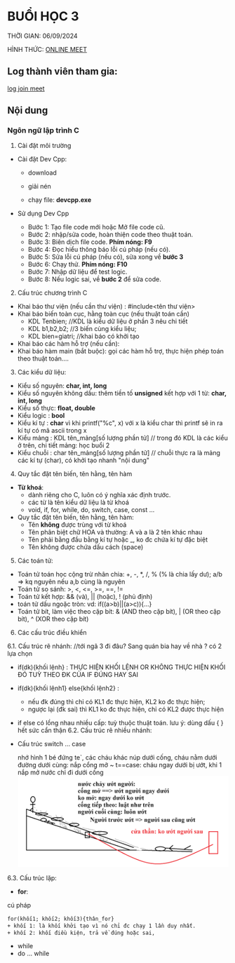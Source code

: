 # BUỔI HỌC 3

THỜI GIAN: 06/09/2024

HÌNH THỨC: [ONLINE MEET](https://meet.google.com/qov-btdk-dst)

## Log thành viên tham gia: ## 

[log join meet](day3/meeting3.csv)

## Nội dung

### Ngôn ngữ lập trình C

1. Cài đặt môi trường

  - Cài đặt Dev Cpp:

    + download

    + giải nén

    + chạy file: **devcpp.exe**
   
  - Sử dụng Dev Cpp
    + Bước 1: Tạo file code mới hoặc Mở file code cũ.
    + Bước 2: nhập/sửa code, hoàn thiện code theo thuật toán.
    + Bước 3: Biên dịch file code. **Phím nóng: F9**
    + Bước 4: Đọc hiểu thông báo lỗi cú pháp (nếu có).
    + Bước 5: Sửa lỗi cú pháp (nếu có), sửa xong về **bước 3**
    + Bước 6: Chạy thử. **Phím nóng: F10**
    + Bước 7: Nhập dữ liệu để test logic.
    + Bước 8: Nếu logic sai, về **bước 2** để sửa code.
2. Cấu trúc chương trình C
  - Khai báo thư viện (nếu cần thư viện) : #include<tên thư viện>
  - Khai báo biến toàn cục, hằng toàn cục (nếu thuật toán cần)
    + KDL Tenbien;  //KDL là kiểu dữ liệu ở phần 3 nêu chi tiết
    + KDL b1,b2,b2;  //3 biến cùng kiểu liệu;
    + KDL bien=giatri; //khai báo có khởi tạo
  - Khai báo các hàm hỗ trợ (nếu cần):
  - Khai báo hàm main (bắt buộc): gọi các hàm hỗ trợ, thực hiện phép toán theo thuật toán....
3. Các kiểu dữ liệu:
  - Kiểu số nguyên: **char, int, long**
  - Kiểu số nguyên không dấu: thêm tiền tố **unsigned** kết hợp với 1 từ: **char, int, long**
  - Kiểu số thực: **float, double**
  - Kiểu logic : **bool**
  - Kiểu kí tự : **char**   vì khi printf("%c", x) với x là kiểu char thì printf sẽ in ra kí tự có mã ascii trong x
  - Kiểu mảng : KDL tên_mảng[số lượng phần tử]  // trong đó KDL là các kiểu ở trên, chi tiết mảng: học buổi 2
  - Kiểu chuỗi : char tên_mảng[số lượng phần tử]  // chuỗi thực ra là mảng các kí tự (char), có khởi tạo nhanh "nội dung"
4. Quy tắc đặt tên biến, tên hằng, tên hàm
  - **Từ khoá**:
    + dành riêng cho C, luôn có ý nghĩa xác định trước.
    + các từ là tên kiểu dữ liệu là từ khoá
    + void, if, for, while, do, switch, case, const ...      
  - Quy tắc đặt tên biến, tên hằng, tên hàm:
    + Tên **không** được trùng với từ khoá
    + Tên phân biệt chữ HOA và thường: A và a là 2 tên khác nhau
    + Tên phải bằng đầu bằng kí tự hoặc _, ko đc chứa kí tự đặc biệt
    + Tên không được chứa dấu cách (space)
5. Các toán tử:
  - Toán tử toán học cộng trừ nhân chia: +, -, *, /, % (% là chia lấy dư);  a/b => kq nguyên nếu a,b cùng là nguyên
  - Toán tử so sánh: >, <, <=, >=, ==, !=
  - Toán tử kết hợp: && (và), || (hoặc), ! (phủ định)
  - toán tử dấu ngoặc tròn: vd: if((a>b)||(a>c)){...}
  - Toán tử bít, làm việc theo cặp bít: & (AND theo cặp bít), | (OR theo cặp bít), ^ (XOR theo cặp bít)
6. Các cấu trúc điều khiển

6.1. Cấu trúc rẽ nhánh: //tới ngã 3 đi đâu? Sang quán bia hay về nhà ? có 2 lựa chọn
  - if(dk){khối lệnh}  : THỰC HIỆN KHỐI LỆNH OR KHÔNG THỰC HIỆN KHỐI ĐÓ TUỲ THEO ĐK CỦA IF ĐÚNG HAY SAI
  - if(dk){khối lệnh1} else{khối lệnh2} : 
    + nếu đk đúng thì chỉ có KL1 đc thực hiện, KL2 ko đc thực hiện; 
    + ngược lại (đk sai) thì KL1 ko đc thực hiện, chỉ có KL2 được thực hiện
  - if else có lồng nhau nhiều cấp: tuỳ thuộc thuật toán. lưu ý: dùng dấu { } hết sức cẩn thận
6.2. Cấu trúc rẽ nhiều nhánh:
  - Cấu trúc switch ... case

	nhớ hình 1 bé đứng te`, 
 	các cháu khác núp dưới cống, 
	cháu nằm dưới đường dưới cùng: 
	nắp cổng mở ~ t==case: cháu ngay dưới bị ướt,
	khi 1 nắp mở nước chỉ đi dưới cống
![](day3/tè.png)

6.3. Cấu trúc lặp:
  - **for**:
    
  cú pháp
  
    for(khối1; khối2; khối3){thân_for}
    + khối 1: là khối khởi tạo vì nó chỉ đc chạy 1 lần duy nhất.
    + khối 2: khối điều kiện, trả về đúng hoặc sai, 
  - while
  - do ... while

